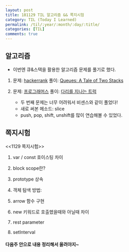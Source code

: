 ```yaml
---
layout: post
title: 181129 TIL 알고리즘 && 쪽지시험
category: TIL (Today I Learned)
permalink: /til/:year/:month/:day/:title/
categories: [TIL]
comments: true
---
```


## 알고리즘 
- 이번엔 큐&스택을 활용한 알고리즘 문제를 풀기로 했다. 

1. 문제: [hackerrank](https://www.hackerrank.com/challenges/ctci-queue-using-two-stacks/problem?h_l=interview&playlist_slugs%5B%5D=interview-preparation-kit&playlist_slugs%5B%5D=stacks-queues) 풀이: [Queues: A Tale of Two Stacks](https://gist.github.com/developersoom/34154ee6f89e33d83a646a2127b4a867)

2. 문제: [프로그래머스](https://programmers.co.kr/learn/courses/30/lessons/42583?language=javascript) 풀이: [다리를 지나는 트럭](https://gist.github.com/developersoom/c88506a137fcba4e967a8df8b3ccad55)

    * 두 번째 문제는 너무 어려워서 비센스와 같이 풀었다! 
    * 새로 써본 메소드: slice 
    * push, pop, shift, unshift를 많이 연습해볼 수 있었다. 


## 쪽지시험
<<1129 쪽지시험>>

1. var / const 호이스팅 차이 

2. block scope란? 

3. prototype 상속

4. 객체 탐색 방법:

5. arrow 함수 구현

6. new 키워드로 호출헸을때와 아닐때 차이

7. rest parameter

8. setInterval 

#### 다음주 안으로 내용 정리해서 올려야지~ 
